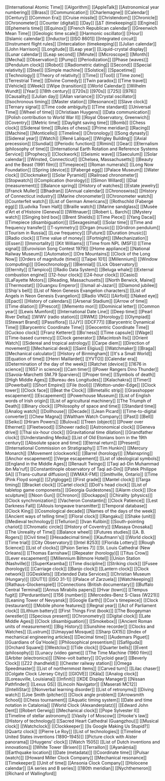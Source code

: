 [[International Atomic Time]]
[[Algorithm]]
[[AppleTalk]]
[[Astronomical year numbering]]
[[Brass]]
[[Communication]]
[[Charlemagne]]
[[Calendar]]
[[Century]]
[[Common Era]]
[[Cruise missile]]
[[Christendom]]
[[Chronicle]]
[[Chronometer]]
[[Counter (digital)]]
[[Day]]
[[ΔT (timekeeping)]]
[[Engine]]
[[Ephemeris time]]
[[Equinox]]
[[French Republican calendar]]
[[Greenwich Mean Time]]
[[Geologic time scale]]
[[Harmonic oscillator]]
[[Hour]]
[[Islamic calendar]]
[[Inductor]]
[[ISO 8601]]
[[Integrated circuit]]
[[Instrument flight rules]]
[[Intercalation (timekeeping)]]
[[Julian calendar]]
[[John Harrison]]
[[Longitude]]
[[Leap year]]
[[Liquid-crystal display]]
[[Lunar calendar]]
[[Leap second]]
[[Minute]]
[[Microscope]]
[[Month]]
[[Mecha]]
[[Observation]]
[[Pump]]
[[Periodization]]
[[Phase (waves)]]
[[Pendulum clock]]
[[Robot]]
[[Radiometric dating]]
[[Second]]
[[Special relativity]]
[[Steel]]
[[Simple machine]]
[[Solstice]]
[[Spacetime]]
[[Technology]]
[[Theory of relativity]]
[[Time]]
[[Tool]]
[[Time zone]]
[[Terrestrial Time]]
[[Divine Comedy]]
[[Twin paradox]]
[[Time travel]]
[[Vehicle]]
[[Week]]
[[Wipe (transition)]]
[[World Calendar]]
[[Wilhelm Wundt]]
[[Year]]
[[18th century]]
[[720s]]
[[970s]]
[[725]]
[[976]]
[[Causality]]
[[Julian day]]
[[Allan variance]]
[[Crystal oscillator]]
[[Isochronous timing]]
[[Master station]]
[[Resonance]]
[[Slave clock]]
[[Ternary signal]]
[[Time code ambiguity]]
[[Time standard]]
[[Universal Time]]
[[Wheel of time]]
[[Christiaan Huygens]]
[[Data communication]]
[[Polish contribution to World War II]]
[[Royal Observatory, Greenwich]]
[[Coventry]]
[[Metric time]]
[[Daylight saving time]]
[[Bomb]]
[[Chess clock]]
[[Sidereal time]]
[[Rules of chess]]
[[Prime meridian]]
[[Racing]]
[[Machine]]
[[Monticello]]
[[Timeline]]
[[Chronology]]
[[Song dynasty]]
[[Sidereal year]]
[[Watch]]
[[René Lalique]]
[[Wrigley Building]]
[[Axial precession]]
[[Sundial]]
[[Periodic function]]
[[Rimini]]
[[Gear]]
[[Eternalism (philosophy of time)]]
[[International Earth Rotation and Reference Systems Service]]
[[Prophecy]]
[[Clockwork]]
[[Seismic wave]]
[[Saeculum]]
[[Solar calendar]]
[[Winsted, Connecticut]]
[[Chelsea, Massachusetts]]
[[Beauty and the Beast (1991 film)]]
[[Timepiece]]
[[Roman numerals]]
[[Long Now Foundation]]
[[Spring (device)]]
[[Fabergé egg]]
[[Palace Museum]]
[[Water clock]]
[[Clockmaker]]
[[Solar Pyramid]]
[[Railroad chronometer]]
[[Stopwatch]]
[[Complication (horology)]]
[[Simon Willard]]
[[Dial (measurement)]]
[[Balance spring]]
[[History of watches]]
[[Estate jewelry]]
[[Franck Muller]]
[[Bhadran]]
[[Annual calendar]]
[[Chronoswiss]]
[[History of Connecticut industry]]
[[Marine chronometer]]
[[Chronometer watch]]
[[Counterfeit watch]]
[[List of German Americans]]
[[Rothschild (Fabergé egg)]]
[[Ludvika Town Hall]]
[[Braille watch]]
[[Marine sandglass]]
[[Musée d'Art et d'Histoire (Geneva)]]
[[Wittnauer]]
[[Robert L. Barchi]]
[[Mystery watch]]
[[Singing bird box]]
[[Brent Shields]]
[[Time Piece]]
[[Yang Dacai]]
[[Timepiece (disambiguation)]]
[[Sexagesimal]]
[[Solar time]]
[[Time and frequency transfer]]
[[T-symmetry]]
[[Organ (music)]]
[[Gridiron pendulum]]
[[Tourism in Russia]]
[[Low frequency]]
[[Future]]
[[Duration (music)]]
[[Radio clock]]
[[Time value of money]]
[[Fortnight]]
[[Mechanization]]
[[Essen]]
[[Immortality]]
[[Kit Williams]]
[[Time from NPL (MSF)]]
[[Time signal]]
[[Eurovision Song Contest 1979]]
[[Home appliance]]
[[National Railway Museum]]
[[Automaton]]
[[Ore Mountains]]
[[Clock of the Long Now]]
[[Orders of magnitude (time)]]
[[Taipei 101]]
[[Millennium]]
[[Window (computing)]]
[[Geochronology]]
[[Biennial]]
[[Lick Observatory]]
[[Eternity]]
[[Tampico]]
[[Radio Data System]]
[[Beluga whale]]
[[External combustion engine]]
[[12-hour clock]]
[[24-hour clock]]
[[Casio]]
[[LaFayette Motors]]
[[Reading, Massachusetts]]
[[North Berwick, Maine]]
[[Thermostat]]
[[Guangxu Emperor]]
[[Ismail al-Jazari]]
[[Diamond jubilee]]
[[Ship's bell]]
[[List of Neon Genesis Evangelion characters]]
[[List of Angels in Neon Genesis Evangelion]]
[[Radio VNG]]
[[Airfoil]]
[[Naked eye]]
[[Epact]]
[[History of calendars]]
[[Arsenal Stadium]]
[[Arrow of time]]
[[Time dilation]]
[[Prescot]]
[[Memento mori]]
[[Dominical letter]]
[[Common year]]
[[Lewis Mumford]]
[[International Date Line]]
[[Deep time]]
[[Pearl River Delta]]
[[WWV (radio station)]]
[[RWM]]
[[Horology]]
[[Olympiad]]
[[Stewart Brand]]
[[Passiflora]]
[[JJY]]
[[DCF77]]
[[Barycentric Dynamical Time]]
[[Barycentric Coordinate Time]]
[[Geocentric Coordinate Time]]
[[Cuckoo clock]]
[[Franz Ketterer]]
[[Bo'ness]]
[[Time capsule]]
[[Wage]]
[[Time-based currency]]
[[Clock generator]]
[[Macintosh IIsi]]
[[Orient Watch]]
[[Sidereal and tropical astrology]]
[[Carpe diem]]
[[Direction of movement]]
[[Mechanical desk]]
[[Saint Eligius]]
[[Watchmaker]]
[[Braga]]
[[Mechanical calculator]]
[[History of Birmingham]]
[[It's a Small World]]
[[Equation of time]]
[[Henri Maillardet]]
[[YVTO]]
[[Calendar era]]
[[Determination of the day of the week]]
[[Ratchet (device)]]
[[1676 in science]]
[[1657 in science]]
[[Cam timer]]
[[Power Rangers Dino Thunder]]
[[Savoia-Marchetti SM.79 Sparviero]]
[[Proper time]]
[[Symbols of death]]
[[High Middle Ages]]
[[Bureau des Longitudes]]
[[Kalachakra]]
[[Timer]]
[[Powerball]]
[[Short Empire]]
[[File (tool)]]
[[Wotton-under-Edge]]
[[Clock tower]]
[[Clock face]]
[[Beat the Clock]]
[[Bimetallic strip]]
[[Grasshopper escapement]]
[[Escapement]]
[[Powerhouse Museum]]
[[List of English words of Irish origin]]
[[List of agricultural machinery]]
[[The Triumph of Death]]
[[Binary clock]]
[[Philosophy of space and time]]
[[Standard time]]
[[Analog watch]]
[[Dollhouse]]
[[Decade]]
[[Jean Picard]]
[[Time-to-digital converter]]
[[Chew Magna]]
[[Waltham Watch Company]]
[[Past]]
[[Bell]]
[[Seiko]]
[[Hiram Powers]]
[[Bulova]]
[[Treen (object)]]
[[Power over Ethernet]]
[[Fleetwood]]
[[Shower radio]]
[[Astronomical clock]]
[[Geneva drive]]
[[Thai six-hour clock]]
[[Gravitational time dilation]]
[[Grandfather clock]]
[[Understanding Media]]
[[List of Old Etonians born in the 19th century]]
[[Absolute space and time]]
[[Eternal return]]
[[Present]]
[[International Commission on Stratigraphy]]
[[Tim Hunkin]]
[[Mercury Monarch]]
[[Movement (clockwork)]]
[[Barrel (horology)]]
[[Mainspring]]
[[Anchor escapement]]
[[Verge escapement]]
[[List of ideological symbols]]
[[England in the Middle Ages]]
[[Renault Twingo]]
[[Taqi ad-Din Muhammad ibn Ma'ruf]]
[[Constantinople observatory of Taqi ad-Din]]
[[Patek Philippe SA]]
[[Trans-cultural diffusion]]
[[WMAX-FM]]
[[Smithville, Ontario]]
[[Time (Pink Floyd song)]]
[[Zytglogge]]
[[First grade]]
[[Mantel clock]]
[[Targa timing]]
[[Bracket clock]]
[[Cartel clock]]
[[Doll's head clock]]
[[List of tabletop game components]]
[[Georgia Guidestones]]
[[Alarm clock]]
[[Ice sculpture]]
[[Noon Gun]]
[[Chronon]]
[[Dockapps]]
[[Chirality (physics)]]
[[Clock synchronization]]
[[Vacheron Constantin]]
[[Clock Patience]]
[[Lest Darkness Fall]]
[[Allouis longwave transmitter]]
[[Temporal database]]
[[Clock King]]
[[Cosmological decade]]
[[Names of the days of the week]]
[[Ancient ways of telling time]]
[[Floral clock]]
[[Rangaku]]
[[Shake (unit)]]
[[Medieval technology]]
[[Tellurion]]
[[Ivan Kulibin]]
[[South-pointing chariot]]
[[Chromatic circle]]
[[History of Coventry]]
[[Masaya Onosaka]]
[[The Unreality of Time]]
[[Balance wheel]]
[[Futures studies]]
[[A. B. Rogers]]
[[Civil time]]
[[Hexadecimal time]]
[[Kaufmann's]]
[[World clock]]
[[Time trial]]
[[City Observatory]]
[[Intel 8253]]
[[Florida Lottery]]
[[Rough Science]]
[[List of clocks]]
[[Psion Series 7]]
[[St. Louis Cathedral (New Orleans)]]
[[Thomas Earnshaw]]
[[Repeater (horology)]]
[[Titus Crow]]
[[Lever escapement]]
[[Millennium Biltmore Hotel]]
[[Union Station (Nashville)]]
[[SuperKaramba]]
[[Time discipline]]
[[Striking clock]]
[[Fusee (horology)]]
[[Carriage clock]]
[[Banjo clock]]
[[Lantern clock]]
[[Clock network]]
[[GDesklets]]
[[Extended Data Services]]
[[Christian Museum (Hungary)]]
[[DUT1]]
[[ISO 31-1]]
[[Palace of Zarzuela]]
[[Watchkeeping]]
[[Rathaus-Glockenspiel]]
[[Connections (British documentary)]]
[[Buffalo Central Terminal]]
[[Annus Mirabilis papers]]
[[Hvar (town)]]
[[Tempus fugit]]
[[Perdurantism]]
[[156 (number)]]
[[Mercedes-Benz S-Class (W221)]]
[[Leaning Tower of Nevyansk]]
[[Google Earth]]
[[Cox's timepiece]]
[[Clock (restaurant)]]
[[Mobile phone features]]
[[Regnal year]]
[[Act of Parliament clock]]
[[Lithium battery]]
[[First Things First (book)]]
[[The Boogeyman (wrestler)]]
[[Specious present]]
[[Chronometry]]
[[Digital clock]]
[[Late Middle Ages]]
[[Clock (disambiguation)]]
[[Smokebox]]
[[Ancient Roman units of measurement]]
[[Big History]]
[[Sunshine recorder]]
[[Clocks and Watches]]
[[Lustrum]]
[[Umayyad Mosque]]
[[Sharp GX15]]
[[Index of mechanical engineering articles]]
[[Decimal time]]
[[Audemars Piguet]]
[[Guardians of Ga'Hoole]]
[[Philosophical presentism]]
[[Safilguda]]
[[Orchard Square]]
[[Westclox]]
[[Tide clock]]
[[Quarter bells]]
[[Event (philosophy)]]
[[Lunacy (video game)]]
[[The Time Machine (1960 film)]]
[[Arbiter (electronics)]]
[[Nine-volt battery]]
[[Cycloid gear]]
[[Beverly Clock]]
[[Z22 (handheld)]]
[[Chester railway station]]
[[Omega Speedmaster]]
[[List of northernmost items]]
[[Carved turn]]
[[Lilac chaser]]
[[Colgate Clock (Jersey City)]]
[[GIOVE]]
[[Kāla]]
[[Analog clock]]
[[Loreauville, Louisiana]]
[[Infiniti]]
[[KDE Display Manager]]
[[Nissan Pathfinder]]
[[Lexus GS]]
[[Lincoln Navigator]]
[[Maserati MC12]]
[[IntelliStar]]
[[Nonverbal learning disorder]]
[[List of retronyms]]
[[Diving watch]]
[[Joe Smith (pitcher)]]
[[Clock angle problem]]
[[Arrowsmith School]]
[[Chess tournament]]
[[Aquatic timing system]]
[[Date and time notation in Catalonia]]
[[World Clock (Alexanderplatz)]]
[[Edward John Dent]]
[[Robert Gerwig]]
[[Mechanical clock]]
[[Pope Sylvester II]]
[[Timeline of stellar astronomy]]
[[Vasily I of Moscow]]
[[Hooke's law]]
[[History of technology]]
[[Sacred Heart Cathedral (Guangzhou)]]
[[Musical clock]]
[[Watchclock]]
[[Clockkeeper]]
[[Is Google Making Us Stupid?]]
[[Quartz clock]]
[[Pierre Le Roy]]
[[List of technologies]]
[[Timeline of United States inventions (1890–1945)]]
[[Picture clock with Alster panorama]]
[[Huygens' clock]]
[[Watch 1505]]
[[List of Dutch inventions and innovations]]
[[White Tower (Brixen)]]
[[Terraillon]]
[[Ayanāṃśa]]
[[Earthquake location]]
[[Date (metadata)]]
[[Coordinate time]]
[[Pulsar (watch)]]
[[Howard Miller Clock Company]]
[[Mechanical resonance]]
[[Timekeeper]]
[[Unit of time]]
[[Ansonia Clock Company]]
[[Holocene calendar]]
[[A series and B series]]
[[180th meridian]]
[[Nychthemeron]]
[[Richard of Wallingford]]
